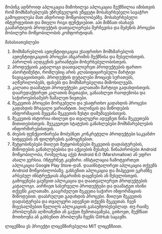 შოპინგ ადნროიდ აპლიკაცია
მიმოხილვა
აპლიკაცია შექმნილია იმისთვის რომ მომხმარებლებს უზრუნველყოს უწყვეტი მოსახერხებელი სავაჭრო გამოცდილება მათ ანდროიდ მოწყობილობებზე. მოსახერხებელი ინტერფეისით და მთელი რიგი ფუნქციებით. აპი მიზნათ ისახავს გაამარტივოს პროდუქტის დათვალიერება შერჩევისა და შეძენის პროცესი მობილური მოწყობილობის კომფორტიდან.

მახასიათებლები
1. მომხმარებლის ავთენტიფიკაცია
უსაფრთხო მომხმარებლის ავთენტიფიკაციის პროცესი ანგარიშის შექმნისა და შესვლისთვის.
პაროლის აღდგენის ვარიანტები მოხერხებულობისთვის.
2. პროდუქციის კატალოგი
დაათვალიერეთ პროდუქტების ფართო ასორტიმენტი, რომლებიც არის კლასიფიცირებული მარტივი ნავიგაციისთვის.
პროდუქტის დეტალები მოიცავს სურათებს, აღწერილობებს, ფასებს და მომხმარებელთა მიმოხილვებს.
3. კალათა
დაამატეთ პროდუქტები კალათაში მარტივი გადახდისთვის.
დაარედაქტირეთ კალათის შიგთავსი, განაახლეთ რაოდენობა და საჭიროებისამებრ წაშალეთ ნივთები.
4. შეკვეთის პროცესი
მორგებული და უსაფრთხო გადახდის პროცესი გადახდის მრავალი ვარიანტით.
ბილინგის და მიწოდების ინფორმაციის შეყვანა შეკვეთის ზუსტი დამუშავებისთვის.
5. შეკვეთის ისტორია
იხილეთ და თვალყური ადევნეთ წინა შეკვეთებს მითითებისთვის.
შეუკვეთეთ სტატუსის განახლებები მომხმარებლების ინფორმირებისთვის.
6. ძიების ფუნქციონირება
მოძებნეთ კონკრეტული პროდუქტები საკვანძო სიტყვების ან ფილტრების გამოყენებით.
7. შეტყობინებები
მიიღეთ შეტყობინებები შეკვეთის დადასტურების, მიწოდების განახლებებისა და აქციების შესახებ.
წინაპირობები
Android მოწყობილობა, რომელსაც აქვს Android 6.0 (Marshmallow) ან უფრო ახალი ვერსია.
Ინტერნეტ კავშირი.
ინსტალაცია
ჩამოტვირთეთ აპლიკაცია Google Play Store-დან.
დააინსტალირეთ აპლიკაცია თქვენს Android მოწყობილობაზე.
გახსენით აპლიკაცია და მიჰყევით ეკრანზე არსებულ ინსტრუქციას ანგარიშის დაყენების ან შესვლისთვის.
გამოყენება
გაუშვით აპლიკაცია და დაათვალიერეთ პროდუქტების კატალოგი.
აირჩიეთ სასურველი პროდუქტები და დაამატეთ ისინი თქვენს კალათაში.
გააგრძელეთ შეკვეთა საჭირო ინფორმაციის მიწოდებით.
დაასრულეთ გადახდის პროცესი.
მიიღეთ შეკვეთის დადასტურება და თვალყური ადევნეთ თქვენს შეკვეთას.
ჩვენ მივესალმებით წვლილს აპლიკაციის გასაუმჯობესებლად. თუ რაიმე პრობლემას აღმოაჩენთ ან გაქვთ შემოთავაზება, გთხოვთ, შექმნათ მოთხოვნა ან გახსენით პრობლემა ჩვენს GitHub საცავში.

ლიცენზია
ეს პროექტი ლიცენზირებულია MIT ლიცენზიით.

